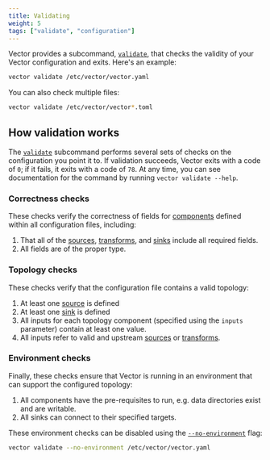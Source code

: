 ```yaml
---
title: Validating
weight: 5
tags: ["validate", "configuration"]
---
```


Vector provides a subcommand, [`validate`][validate], that checks the validity of your Vector configuration and exits.
Here's an example:

```bash
vector validate /etc/vector/vector.yaml
```

You can also check multiple files:

```bash
vector validate /etc/vector/vector*.toml
```

## How validation works

The [`validate`][validate] subcommand performs several sets of checks on the configuration you point
it to. If validation succeeds, Vector exits with a code of `0`; if it fails, it exits with a code of
`78`. At any time, you can see documentation for the command by running `vector validate --help`.

### Correctness checks

These checks verify the correctness of fields for [components] defined within all configuration
files, including:

1. That all of the [sources], [transforms], and [sinks] include all required fields.
2. All fields are of the proper type.

### Topology checks

These checks verify that the configuration file contains a valid topology:

1. At least one [source][sources] is defined
1. At least one [sink][sinks] is defined
1. All inputs for each topology component (specified using the `inputs` parameter) contain at least
  one value.
1. All inputs refer to valid and upstream [sources] or [transforms].

### Environment checks

Finally, these checks ensure that Vector is running in an environment that can support the
configured topology:

1. All components have the pre-requisites to run, e.g. data directories exist and are writable.
1. All sinks can connect to their specified targets.

These environment checks can be disabled using the [`--no-environment`][no_environment] flag:

```bash
vector validate --no-environment /etc/vector/vector.yaml
```

[components]: /components
[no_environment]: /docs/reference/cli/#validate-no-environment
[sinks]: /sinks
[sources]: /sources
[transforms]: /transforms
[validate]: /docs/reference/cli/#validate
